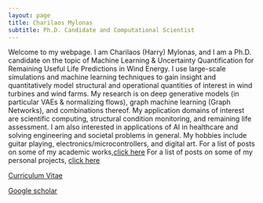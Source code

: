 ```yaml
---
layout: page
title: Charilaos Mylonas
subtitle: Ph.D. Candidate and Computational Scientist
---
```



Welcome to my webpage. I am Charilaos (Harry) Mylonas, and I am a Ph.D. candidate on the topic of Machine Learning & Uncertainty Quantification for Remaining Useful Life Predictions in Wind Energy. I use large-scale simulations and machine learning techniques to gain insight and quantitatively model structural and operational quantities of interest in wind turbines and wind farms.
My research is on deep generative models (in particular VAEs & normalizing flows), graph machine learning (Graph Networks), and combinations thereof. My application domains of interest are scientific computing, structural condition monitoring, and remaining life assessment. I am also interested in applications of AI in healthcare and solving engineering and societal problems in general.
My hobbies include guitar playing, electronics/microcontrollers, and digital art.
For a list of posts on some of my academic works,[click here](https://mylonasc.github.io/tags/#PhD)
For a list of posts on some of my personal projects, [click here](https://mylonasc.github.io/tags/#personal)

[Curriculum Vitae](/cv/MylonasCharilaos_Feb21.pdf) 

[Google scholar](https://scholar.google.com/citations?user=W7giwJEAAAAJ&hl=en)


